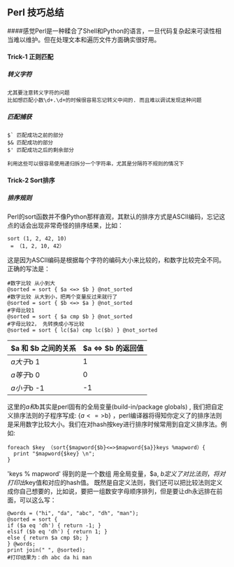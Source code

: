 ## Perl 技巧总结
####感觉Perl是一种糅合了Shell和Python的语言，一旦代码复杂起来可读性相当难以维护。但在处理文本和遍历文件方面确实很好用。

#### Trick-1 正则匹配
##### 转义字符
```
尤其要注意转义字符的问题
比如想匹配小数\d+.\d+的时候很容易忘记转义中间的. 而且难以调试发现这种问题
```
##### 匹配捕获
```
$` 匹配成功之前的部分
$& 匹配成功的部分
$' 匹配成功之后的剩余部分

利用这些可以很容易使用递归拆分一个字符串，尤其是分隔符不规则的情况下
```

#### Trick-2 Sort排序
##### 排序规则
Perl的sort函数并不像Python那样直观，其默认的排序方式是ASCII编码，忘记这点的话会出现非常奇怪的排序结果，比如：
```
sort (1, 2, 42, 10)
 = （1, 2, 10, 42）
```
这是因为ASCII编码是根据每个字符的编码大小来比较的，和数字比较完全不同。
正确的写法是：
```
#数字比较 从小到大
@sorted = sort { $a <=> $b } @not_sorted
#数字比较 从大到小，把两个变量反过来就行了
@sorted = sort { $b <=> $a } @not_sorted
#字母比较1
@sorted = sort { $a cmp $b } @not_sorted
#字母比较2， 先转换成小写比较
@sorted = sort { lc($a) cmp lc($b) } @not_sorted
```
$a 和 $b 之间的关系	| $a <=> $b 的返回值
-------------------|------------------
$a 大于$b	1 | 1
$a 等于$b	0 | 0
$a 小于$b	-1| -1

这里的$a 和$b其实是perl固有的全局变量(build-in/package globals) , 我们把自定义排序法则的子程序写成: {$a <=>$b} ，perl编译器将得知你定义了的排序法则是采用数字比较大小。我们在对hash按key进行排序时候常用到自定义排序法。例如:
```
foreach $key （sort{$mapword{$b}<=>$mapword{$a}}keys %mapword）{
  print "$mapword{$key} \n";
}
```
'keys % mapword' 得到的是一个数组
用全局变量，$a, $b定义了对比法则，将对%mapword的key数值按从小到大顺序排列
打印出$key值和对应的hash值。
既然是自定义法则，我们还可以把比较法则定义成你自己想要的，比如说，要把一组数安字母顺序排列，但是要让dh永远排在前面，可以这么写：
```
@words = ("hi", "da", "abc", "dh", "man");
@sorted = sort {
if ($a eq 'dh') { return -1; }
elsif ($b eq 'dh') { return 1; }
else { return $a cmp $b; }
} @words;
print join(" ", @sorted);
#打印结果为：dh abc da hi man
```
